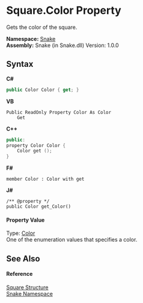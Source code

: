 # Square.Color Property 
 

Gets the color of the square.

**Namespace:**&nbsp;<a href="N_Snake">Snake</a><br />**Assembly:**&nbsp;Snake (in Snake.dll) Version: 1.0.0

## Syntax

**C#**<br />
``` C#
public Color Color { get; }
```

**VB**<br />
``` VB
Public ReadOnly Property Color As Color
	Get
```

**C++**<br />
``` C++
public:
property Color Color {
	Color get ();
}
```

**F#**<br />
``` F#
member Color : Color with get

```

**J#**<br />
``` J#
/** @property */
public Color get_Color()

```


#### Property Value
Type: <a href="T_Snake_Color">Color</a><br />One of the enumeration values that specifies a color.

## See Also


#### Reference
<a href="T_Snake_Square">Square Structure</a><br /><a href="N_Snake">Snake Namespace</a><br />